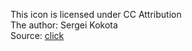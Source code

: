 This icon is licensed under CC Attribution  
The author: Sergei Kokota  
Source: [click](https://icon-icons.com/icon/brush-paint/53290)
